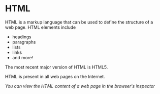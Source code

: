 # HTML

HTML is a markup language that can be used to define the structure of a web page. HTML elements include

* headings
* paragraphs
* lists
* links
* and more!

The most recent major version of HTML is HTML5.

HTML is present in all web pages on the Internet.

*You can view the HTML content of a web page in the browser's inspector*